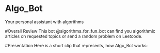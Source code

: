 # Algo_Bot
Your personal assistant with algorithms

#Overall Review
This bot @algorithms_for_fun_bot can find you algorithmic articles on requested topics or send a random problem on Leetcode.

#Presentation
Here is a short clip that represents, how Algo_Bot works:

